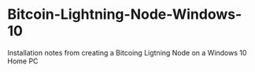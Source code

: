 # Bitcoin-Lightning-Node-Windows-10
Installation notes from creating a Bitcoing Ligtning Node on a Windows 10 Home PC

